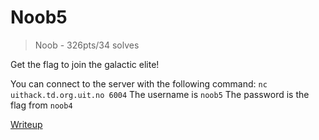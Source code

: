 # Noob5
> Noob - 326pts/34 solves

Get the flag to join the galactic elite!

You can connect to the server with the following command: `nc uithack.td.org.uit.no 6004`
The username is `noob5`
The password is the flag from `noob4`

[Writeup](writeup/README.md)
